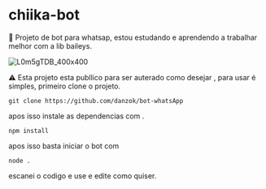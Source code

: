 # chiika-bot
👾 Projeto de  bot para whatsap, estou estudando e aprendendo a trabalhar melhor com a lib baileys.
 
![L0m5gTDB_400x400](https://user-images.githubusercontent.com/105066526/202343661-88fb2660-88c5-4a9c-b5b2-c9c273e31ae7.jpg)


⚠️ Esta projeto esta publlico para ser auterado como desejar , para usar é simples, primeiro clone o projeto.

`git clone https://github.com/danzok/bot-whatsApp`

apos isso instale as dependencias com .

`npm install`

apos isso basta iniciar o bot com 

`node .`

escanei o codigo e use e edite como quiser.
